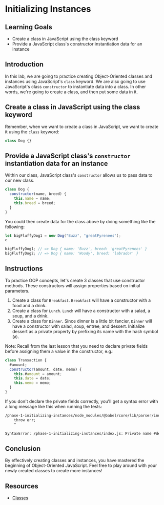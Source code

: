 # Initializing Instances

## Learning Goals

- Create a class in JavaScript using the class keyword
- Provide a JavaScript class's constructor instantiation data for an instance

## Introduction

In this lab, we are going to practice creating Object-Oriented classes and
instances using JavaScript's `class` keyword. We are also going to use
JavaScript's class `constructor` to instantiate data into a class. In other
words, we're going to create a class, and then put some data in it.

## Create a class in JavaScript using the class keyword

Remember, when we want to create a class in JavaScript, we want to create it
using the `class` keyword:

```js
class Dog {}
```

## Provide a JavaScript class's `constructor` instantiation data for an instance

Within our class, JavaScript class's `constructor` allows us to pass data to our
new class.

```js
class Dog {
  constructor(name, breed) {
    this.name = name;
    this.breed = breed;
  }
}
```

You could then create data for the class above by doing something like the
following:

```js
let bigFluffyDog1 = new Dog("Buzz", "greatPyrenees");
c

bigFluffyDog1; // => Dog { name: 'Buzz', breed: 'greatPyrenees' }
bigFluffyDog2; // => Dog { name: 'Woody', breed: 'labrador' }
```

## Instructions

To practice OOP concepts, let's create 3 classes that use constructor methods.
These constructors will assign properties based on initial parameters.

1. Create a class for `Breakfast`. `Breakfast` will have a constructor with a
   food and a drink.
2. Create a class for `Lunch`. `Lunch` will have a constructor with a salad, a
   soup, and a drink.
3. Create a class for `Dinner`. Since dinner is a little bit fancier, `Dinner`
   will have a constructor with salad, soup, entree, and dessert. Initialize
   dessert as a private property by prefixing its name with the hash symbol
   (`#`).

Note: Recall from the last lesson that you need to declare private fields before
assigning them a value in the constructor, e.g.:

```js
class Transaction {
  #amount;
  constructor(amount, date, memo) {
    this.#amount = amount;
    this.date = date;
    this.memo = memo;
  }
}
```

If you don't declare the private fields correctly, you'll get a syntax error
with a long message like this when running the tests:

```txt
/phase-1-initializing-instances/node_modules/@babel/core/lib/parser/index.js:93
    throw err;
    ^

SyntaxError: /phase-1-initializing-instances/index.js: Private name #dessert is not defined. (4:9)
```

## Conclusion

By effectively creating classes and instances, you have mastered the beginning
of Object-Oriented JavaScript. Feel free to play around with your newly created
classes to create more instances!

## Resources

- [Classes](https://developer.mozilla.org/en-US/docs/Web/JavaScript/Reference/Classes)

